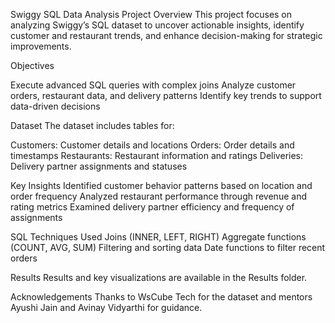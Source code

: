 Swiggy SQL Data Analysis
Project Overview
This project focuses on analyzing Swiggy’s SQL dataset to uncover actionable insights, identify customer and restaurant trends, and enhance decision-making for strategic improvements.

Objectives

Execute advanced SQL queries with complex joins
Analyze customer orders, restaurant data, and delivery patterns
Identify key trends to support data-driven decisions

Dataset
The dataset includes tables for:

Customers: Customer details and locations
Orders: Order details and timestamps
Restaurants: Restaurant information and ratings
Deliveries: Delivery partner assignments and statuses

Key Insights
Identified customer behavior patterns based on location and order frequency
Analyzed restaurant performance through revenue and rating metrics
Examined delivery partner efficiency and frequency of assignments

SQL Techniques Used
Joins (INNER, LEFT, RIGHT)
Aggregate functions (COUNT, AVG, SUM)
Filtering and sorting data
Date functions to filter recent orders

Results
Results and key visualizations are available in the Results folder.

Acknowledgements
Thanks to WsCube Tech for the dataset and mentors Ayushi Jain and Avinay Vidyarthi for guidance.
